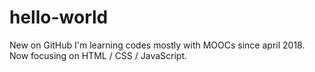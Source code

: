 # hello-world
New on GitHub
I'm learning codes mostly with MOOCs since april 2018.
Now focusing on HTML / CSS / JavaScript.
